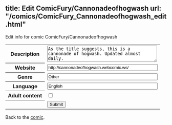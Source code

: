 title: Edit ComicFury/Cannonadeofhogwash
url: "/comics/ComicFury_Cannonadeofhogwash_edit.html"
---
Edit info for comic ComicFury/Cannonadeofhogwash

<form name="comic" action="http://gaepostmail.appspot.com/comic/" method="post">
<table class="comicinfo">
<tr>
<th>Description</th><td><textarea name="description" cols="40" rows="3">As the title suggests, this is a cannonade of hogwash. Updated almost daily.</textarea></td>
</tr>
<tr>
<th>Website</th><td><input type="text" name="url" value="http://cannonadeofhogwash.webcomic.ws/" size="40"/></td>
</tr>
<tr>
<th>Genre</th><td><input type="text" name="genre" value="Other" size="40"/></td>
</tr>
<tr>
<th>Language</th><td><input type="text" name="language" value="English" size="40"/></td>
</tr>
<tr>
<th>Adult content</th><td><input type="checkbox" name="adult" value="adult" /></td>
</tr>
<tr>
<th></th><td>
<input type="hidden" name="comic" value="ComicFury_Cannonadeofhogwash" />
<input type="submit" name="submit" value="Submit" />
</td>
</tr>
</table>
</form>

Back to the [comic](ComicFury_Cannonadeofhogwash.html).
